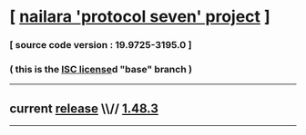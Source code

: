 
# [ [nailara 'protocol seven' project](http://src.nailara.net/) ]

### [ source code version : 19.9725-3195.0 ]

### ( this is the [ISC license](license)d "base" branch )
---
## current [release](https://github.com/anotherlink/nailara/releases) \\\\// [1.48.3](https://github.com/anotherlink/nailara/releases/tag/1.48.3)
---
